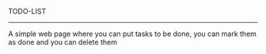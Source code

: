 TODO-LIST

--------------------------------------------------------------------------------------------------------
A simple web page where you can put tasks to be done, you can mark them as done and you can delete them
